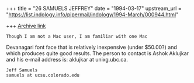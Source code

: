 +++
title = "26 SAMUELS JEFFREY"
date = "1994-03-17"
upstream_url = "https://list.indology.info/pipermail/indology/1994-March/000944.html"

+++
[Archive link](https://list.indology.info/pipermail/indology/1994-March/000944.html)

	Though I am not a Mac user, I am familiar with one Mac
Devanagari font face that is relatively inexpensive (under $50.00?)
and which produces quite good results.  The person to contact is
Ashok Aklujkar
and his e-mail address is: aklujkar at unixg.ubc.ca.

	Jeff Samuels
	samuels at ucsu.colorado.edu





